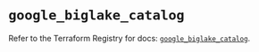 # `google_biglake_catalog`

Refer to the Terraform Registry for docs: [`google_biglake_catalog`](https://registry.terraform.io/providers/hashicorp/google/6.40.0/docs/resources/biglake_catalog).

